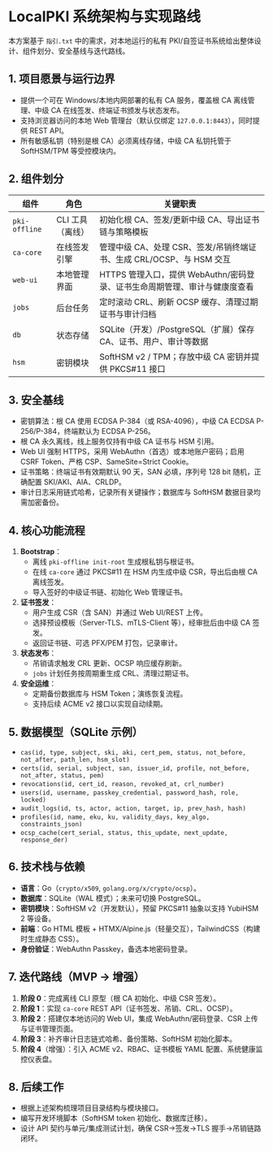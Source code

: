 # LocalPKI 系统架构与实现路线

本方案基于 `指引.txt` 中的需求，对本地运行的私有 PKI/自签证书系统给出整体设计、组件划分、安全基线与迭代路线。

## 1. 项目愿景与运行边界
- 提供一个可在 Windows/本地内网部署的私有 CA 服务，覆盖根 CA 离线管理、中级 CA 在线签发、终端证书颁发与状态发布。
- 支持浏览器访问的本地 Web 管理台（默认仅绑定 `127.0.0.1:8443`），同时提供 REST API。
- 所有敏感私钥（特别是根 CA）必须离线存储，中级 CA 私钥托管于 SoftHSM/TPM 等受控模块内。

## 2. 组件划分
| 组件 | 角色 | 关键职责 |
| --- | --- | --- |
| `pki-offline` | CLI 工具（离线） | 初始化根 CA、签发/更新中级 CA、导出证书链与策略模板 |
| `ca-core` | 在线签发引擎 | 管理中级 CA、处理 CSR、签发/吊销终端证书、生成 CRL/OCSP、与 HSM 交互 |
| `web-ui` | 本地管理界面 | HTTPS 管理入口，提供 WebAuthn/密码登录、证书生命周期管理、审计与健康度查看 |
| `jobs` | 后台任务 | 定时滚动 CRL、刷新 OCSP 缓存、清理过期证书与审计归档 |
| `db` | 状态存储 | SQLite（开发）/PostgreSQL（扩展）保存 CA、证书、用户、审计等数据 |
| `hsm` | 密钥模块 | SoftHSM v2 / TPM；存放中级 CA 密钥并提供 PKCS#11 接口 |

## 3. 安全基线
- 密钥算法：根 CA 使用 ECDSA P-384（或 RSA-4096），中级 CA ECDSA P-256/P-384，终端默认为 ECDSA P-256。
- 根 CA 永久离线，线上服务仅持有中级 CA 证书与 HSM 引用。
- Web UI 强制 HTTPS，采用 WebAuthn（首选）或本地账户密码；启用 CSRF Token、严格 CSP、SameSite=Strict Cookie。
- 证书策略：终端证书有效期默认 90 天，SAN 必填，序列号 128 bit 随机，正确配置 SKI/AKI、AIA、CRLDP。
- 审计日志采用链式哈希，记录所有关键操作；数据库与 SoftHSM 数据目录均需加密备份。

## 4. 核心功能流程
1. **Bootstrap**：
   - 离线 `pki-offline init-root` 生成根私钥与根证书。
   - 在线 `ca-core` 通过 PKCS#11 在 HSM 内生成中级 CSR，导出后由根 CA 离线签发。
   - 导入签好的中级证书链、初始化 Web 管理证书。
2. **证书签发**：
   - 用户生成 CSR（含 SAN）并通过 Web UI/REST 上传。
   - 选择预设模板（Server-TLS、mTLS-Client 等），经审批后由中级 CA 签发。
   - 返回证书链、可选 PFX/PEM 打包，记录审计。
3. **状态发布**：
   - 吊销请求触发 CRL 更新、OCSP 响应缓存刷新。
   - `jobs` 计划任务按周期重生成 CRL、清理过期证书。
4. **安全运维**：
   - 定期备份数据库与 HSM Token；演练恢复流程。
   - 支持后续 ACME v2 接口以实现自动续期。

## 5. 数据模型（SQLite 示例）
- `cas(id, type, subject, ski, aki, cert_pem, status, not_before, not_after, path_len, hsm_slot)`
- `certs(id, serial, subject, san, issuer_id, profile, not_before, not_after, status, pem)`
- `revocations(id, cert_id, reason, revoked_at, crl_number)`
- `users(id, username, passkey_credential, password_hash, role, locked)`
- `audit_logs(id, ts, actor, action, target, ip, prev_hash, hash)`
- `profiles(id, name, eku, ku, validity_days, key_algo, constraints_json)`
- `ocsp_cache(cert_serial, status, this_update, next_update, response_der)`

## 6. 技术栈与依赖
- **语言**：Go（`crypto/x509`, `golang.org/x/crypto/ocsp`）。
- **数据库**：SQLite（WAL 模式）；未来可切换 PostgreSQL。
- **密钥模块**：SoftHSM v2（开发默认），预留 PKCS#11 抽象以支持 YubiHSM 2 等设备。
- **前端**：Go HTML 模板 + HTMX/Alpine.js（轻量交互），TailwindCSS（构建时生成静态 CSS）。
- **身份验证**：WebAuthn Passkey，备选本地密码登录。

## 7. 迭代路线（MVP → 增强）
1. **阶段 0**：完成离线 CLI 原型（根 CA 初始化、中级 CSR 签发）。
2. **阶段 1**：实现 `ca-core` REST API（证书签发、吊销、CRL、OCSP）。
3. **阶段 2**：搭建仅本地访问的 Web UI，集成 WebAuthn/密码登录、CSR 上传与证书管理页面。
4. **阶段 3**：补齐审计日志链式哈希、备份策略、SoftHSM 初始化脚本。
5. **阶段 4**（增强）：引入 ACME v2、RBAC、证书模板 YAML 配置、系统健康监控仪表盘。

## 8. 后续工作
- 根据上述架构梳理项目目录结构与模块接口。
- 编写开发环境脚本（SoftHSM token 初始化、数据库迁移）。
- 设计 API 契约与单元/集成测试计划，确保 CSR→签发→TLS 握手→吊销链路闭环。
